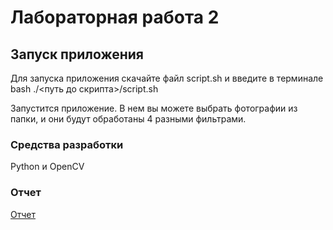 # Лабораторная работа 2

## Запуск приложения

Для запуска приложения скачайте файл script.sh и введите в терминале bash ./<путь до скрипта>/script.sh

Запустится приложение. В нем вы можете выбрать фотографии из папки, и они будут обработаны 4 разными фильтрами.

### Средства разработки
Python и OpenCV

### Отчет
[Отчет](report.pdf)  
